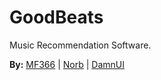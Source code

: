 # GoodBeats
Music Recommendation Software. 

**By:** [MF366](https://github.com/MF366-Coding) | [Norb](https://github.com/norbcodes) | [DamnUI](https://github.com/DamnUI) 
